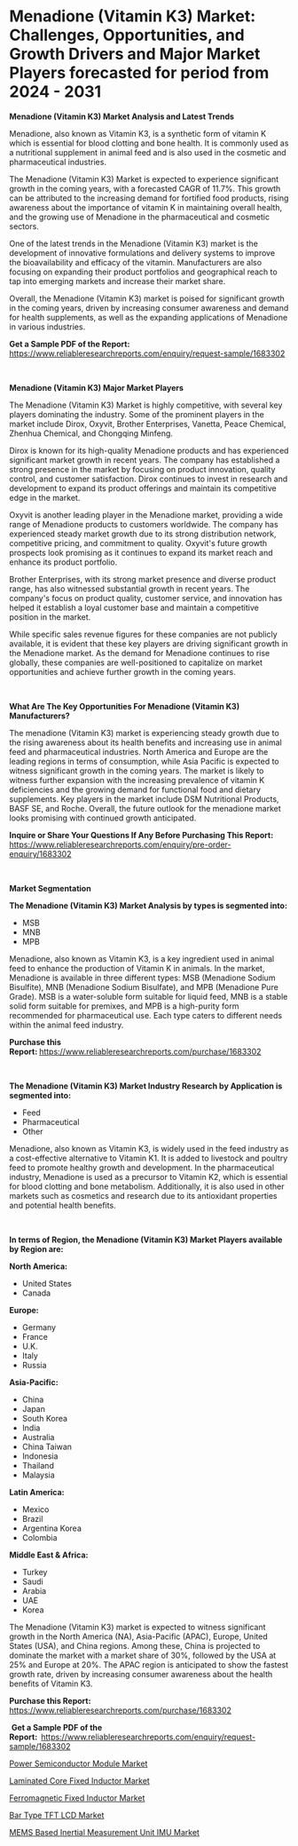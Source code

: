 <p><h1>Menadione (Vitamin K3) Market: Challenges, Opportunities, and Growth Drivers and Major Market Players forecasted for period from 2024 - 2031</h1></p><p><strong>Menadione (Vitamin K3) Market Analysis and Latest Trends</strong></p>
<p><p>Menadione, also known as Vitamin K3, is a synthetic form of vitamin K which is essential for blood clotting and bone health. It is commonly used as a nutritional supplement in animal feed and is also used in the cosmetic and pharmaceutical industries.</p><p>The Menadione (Vitamin K3) Market is expected to experience significant growth in the coming years, with a forecasted CAGR of 11.7%. This growth can be attributed to the increasing demand for fortified food products, rising awareness about the importance of vitamin K in maintaining overall health, and the growing use of Menadione in the pharmaceutical and cosmetic sectors.</p><p>One of the latest trends in the Menadione (Vitamin K3) market is the development of innovative formulations and delivery systems to improve the bioavailability and efficacy of the vitamin. Manufacturers are also focusing on expanding their product portfolios and geographical reach to tap into emerging markets and increase their market share.</p><p>Overall, the Menadione (Vitamin K3) market is poised for significant growth in the coming years, driven by increasing consumer awareness and demand for health supplements, as well as the expanding applications of Menadione in various industries.</p></p>
<p><strong>Get a Sample PDF of the Report:&nbsp;</strong> <a href="https://www.reliableresearchreports.com/enquiry/request-sample/1683302">https://www.reliableresearchreports.com/enquiry/request-sample/1683302</a></p>
<p>&nbsp;</p>
<p><strong>Menadione (Vitamin K3) Major Market Players</strong></p>
<p><p>The Menadione (Vitamin K3) Market is highly competitive, with several key players dominating the industry. Some of the prominent players in the market include Dirox, Oxyvit, Brother Enterprises, Vanetta, Peace Chemical, Zhenhua Chemical, and Chongqing Minfeng.</p><p>Dirox is known for its high-quality Menadione products and has experienced significant market growth in recent years. The company has established a strong presence in the market by focusing on product innovation, quality control, and customer satisfaction. Dirox continues to invest in research and development to expand its product offerings and maintain its competitive edge in the market.</p><p>Oxyvit is another leading player in the Menadione market, providing a wide range of Menadione products to customers worldwide. The company has experienced steady market growth due to its strong distribution network, competitive pricing, and commitment to quality. Oxyvit's future growth prospects look promising as it continues to expand its market reach and enhance its product portfolio.</p><p>Brother Enterprises, with its strong market presence and diverse product range, has also witnessed substantial growth in recent years. The company's focus on product quality, customer service, and innovation has helped it establish a loyal customer base and maintain a competitive position in the market.</p><p>While specific sales revenue figures for these companies are not publicly available, it is evident that these key players are driving significant growth in the Menadione market. As the demand for Menadione continues to rise globally, these companies are well-positioned to capitalize on market opportunities and achieve further growth in the coming years.</p></p>
<p>&nbsp;</p>
<p><strong>What Are The Key Opportunities For Menadione (Vitamin K3) Manufacturers?</strong></p>
<p><p>The menadione (Vitamin K3) market is experiencing steady growth due to the rising awareness about its health benefits and increasing use in animal feed and pharmaceutical industries. North America and Europe are the leading regions in terms of consumption, while Asia Pacific is expected to witness significant growth in the coming years. The market is likely to witness further expansion with the increasing prevalence of vitamin K deficiencies and the growing demand for functional food and dietary supplements. Key players in the market include DSM Nutritional Products, BASF SE, and Roche. Overall, the future outlook for the menadione market looks promising with continued growth anticipated.</p></p>
<p><strong>Inquire or Share Your Questions If Any Before Purchasing This Report:</strong> <a href="https://www.reliableresearchreports.com/enquiry/pre-order-enquiry/1683302">https://www.reliableresearchreports.com/enquiry/pre-order-enquiry/1683302</a></p>
<p>&nbsp;</p>
<p><strong>Market Segmentation</strong></p>
<p><strong>The Menadione (Vitamin K3) Market Analysis by types is segmented into:</strong></p>
<p><ul><li>MSB</li><li>MNB</li><li>MPB</li></ul></p>
<p><p>Menadione, also known as Vitamin K3, is a key ingredient used in animal feed to enhance the production of Vitamin K in animals. In the market, Menadione is available in three different types: MSB (Menadione Sodium Bisulfite), MNB (Menadione Sodium Bisulfate), and MPB (Menadione Pure Grade). MSB is a water-soluble form suitable for liquid feed, MNB is a stable solid form suitable for premixes, and MPB is a high-purity form recommended for pharmaceutical use. Each type caters to different needs within the animal feed industry.</p></p>
<p><strong>Purchase this Report:&nbsp;</strong><a href="https://www.reliableresearchreports.com/purchase/1683302">https://www.reliableresearchreports.com/purchase/1683302</a></p>
<p>&nbsp;</p>
<p><strong>The Menadione (Vitamin K3) Market Industry Research by Application is segmented into:</strong></p>
<p><ul><li>Feed</li><li>Pharmaceutical</li><li>Other</li></ul></p>
<p><p>Menadione, also known as Vitamin K3, is widely used in the feed industry as a cost-effective alternative to Vitamin K1. It is added to livestock and poultry feed to promote healthy growth and development. In the pharmaceutical industry, Menadione is used as a precursor to Vitamin K2, which is essential for blood clotting and bone metabolism. Additionally, it is also used in other markets such as cosmetics and research due to its antioxidant properties and potential health benefits.</p></p>
<p>&nbsp;</p>
<p><strong>In terms of Region, the Menadione (Vitamin K3) Market Players available by Region are:</strong></p>
<p>
    <p> <strong> North America: </strong>
        <ul>
            <li>United States</li>
            <li>Canada</li>
        </ul>
        </p> 
    <p> <strong> Europe: </strong>
        <ul>
            <li>Germany</li>
            <li>France</li>
            <li>U.K.</li>
            <li>Italy</li>
            <li>Russia</li>
        </ul>
        </p> 
    <p> <strong> Asia-Pacific: </strong>
        <ul>
            <li>China</li>
            <li>Japan</li>
            <li>South Korea</li>
            <li>India</li>
            <li>Australia</li>
            <li>China Taiwan</li>
            <li>Indonesia</li>
            <li>Thailand</li>
            <li>Malaysia</li>
        </ul>
        </p> 
    <p> <strong> Latin America: </strong>
        <ul>
            <li>Mexico</li>
            <li>Brazil</li>
            <li>Argentina Korea</li>
            <li>Colombia</li>
        </ul>
        </p> 
    <p> <strong> Middle East & Africa: </strong>
        <ul>
            <li>Turkey</li>
            <li>Saudi</li>
            <li>Arabia</li>
            <li>UAE</li>
            <li>Korea</li>
        </ul>
    </p>
    </p>
<p><p>The Menadione (Vitamin K3) market is expected to witness significant growth in the North America (NA), Asia-Pacific (APAC), Europe, United States (USA), and China regions. Among these, China is projected to dominate the market with a market share of 30%, followed by the USA at 25% and Europe at 20%. The APAC region is anticipated to show the fastest growth rate, driven by increasing consumer awareness about the health benefits of Vitamin K3.</p></p>
<p><strong>Purchase this Report: </strong><a href="https://www.reliableresearchreports.com/purchase/1683302">https://www.reliableresearchreports.com/purchase/1683302</a></p>
<p>&nbsp;<strong>Get a Sample PDF of the Report:&nbsp;&nbsp;</strong><a href="https://www.reliableresearchreports.com/enquiry/request-sample/1683302">https://www.reliableresearchreports.com/enquiry/request-sample/1683302</a></p>
<p><strong></strong></p>
<p><p><a href="https://medium.com/@josephbogan19/power-semiconductor-module-market-comprehensive-assessment-by-type-application-and-geography-32222ed24211">Power Semiconductor Module Market</a></p><p><a href="https://medium.com/@josephbogan19/laminated-core-fixed-inductor-market-insight-market-trends-growth-forecasted-from-2024-to-2031-d1e8e34befd0">Laminated Core Fixed Inductor Market</a></p><p><a href="https://medium.com/@josephbogan19/ferromagnetic-fixed-inductor-market-size-reveals-the-best-marketing-channels-in-global-industry-9b6f1905ffd3">Ferromagnetic Fixed Inductor Market</a></p><p><a href="https://medium.com/@josephbogan19/bar-type-tft-lcd-nbsp-market-focuses-on-market-share-size-and-projected-forecast-till-2031-9cddf8577510">Bar Type TFT LCD Market</a></p><p><a href="https://medium.com/@josephbogan19/mems-based-inertial-measurement-unit-imu-market-furnishes-information-on-market-share-market-e1926cba2916">MEMS Based Inertial Measurement Unit IMU Market</a></p></p>